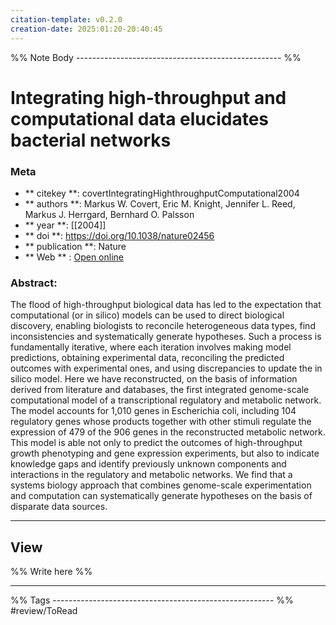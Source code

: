 ```yaml
---
citation-template: v0.2.0
creation-date: 2025:01:20-20:40:45
---
```


%% Note Body --------------------------------------------------- %%
# Integrating high-throughput and computational data elucidates bacterial networks

### Meta
- ** citekey **: covertIntegratingHighthroughputComputational2004
- ** authors **: Markus W. Covert, Eric M. Knight, Jennifer L. Reed, Markus J. Herrgard, Bernhard O. Palsson
- ** year **: [[2004]]
- ** doi **: https://doi.org/10.1038/nature02456
- ** publication **: Nature
- ** Web ** : [Open online]()


### Abstract:
The flood of high-throughput biological data has led to the expectation that computational (or in silico) models can be used to direct biological discovery, enabling biologists to reconcile heterogeneous data types, find inconsistencies and systematically generate hypotheses. Such a process is fundamentally iterative, where each iteration involves making model predictions, obtaining experimental data, reconciling the predicted outcomes with experimental ones, and using discrepancies to update the in silico model. Here we have reconstructed, on the basis of information derived from literature and databases, the first integrated genome-scale computational model of a transcriptional regulatory and metabolic network. The model accounts for 1,010 genes in Escherichia coli, including 104 regulatory genes whose products together with other stimuli regulate the expression of 479 of the 906 genes in the reconstructed metabolic network. This model is able not only to predict the outcomes of high-throughput growth phenotyping and gene expression experiments, but also to indicate knowledge gaps and identify previously unknown components and interactions in the regulatory and metabolic networks. We find that a systems biology approach that combines genome-scale experimentation and computation can systematically generate hypotheses on the basis of disparate data sources.

___

## View

%% Write here %%




___
%% Tags  ------------------------------------------------------- %%
#review/ToRead